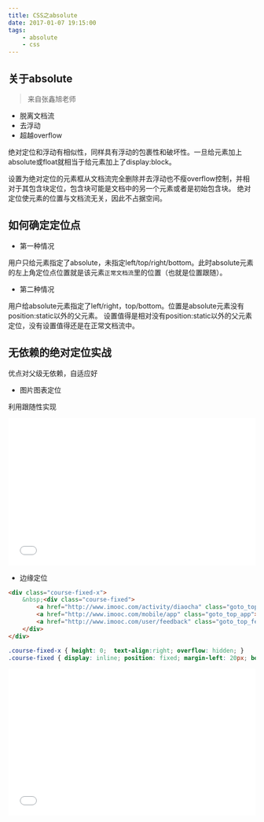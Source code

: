 ```yaml
---
title: CSS之absolute
date: 2017-01-07 19:15:00
tags:
    - absolute
    - css
---
```


## 关于absolute

> 来自张鑫旭老师

- 脱离文档流
- 去浮动
- 超越overflow

绝对定位和浮动有相似性，同样具有浮动的包裹性和破坏性。一旦给元素加上absolute或float就相当于给元素加上了display:block。

设置为绝对定位的元素框从文档流完全删除并去浮动也不瘦overflow控制，并相对于其包含块定位，包含块可能是文档中的另一个元素或者是初始包含块。
绝对定位使元素的位置与文档流无关，因此不占据空间。

## 如何确定定位点

- 第一种情况

用户只给元素指定了absolute，未指定left/top/right/bottom。此时absolute元素的左上角定位点位置就是该元素`正常文档流`里的位置（也就是位置跟随）。

- 第二种情况

用户给absolute元素指定了left/right，top/bottom。位置是absolute元素没有position:static以外的父元素。
设置值得是相对没有position:static以外的父元素定位，没有设置值得还是在正常文档流中。

## 无依赖的绝对定位实战

优点对父级无依赖，自适应好

- 图片图表定位

利用跟随性实现

<iframe width="100%" height="300" src="//jsfiddle.net/lennonover/mzx6qc2r/embedded/html,css,result/" allowfullscreen="allowfullscreen" frameborder="0"></iframe>

- 边缘定位

``` html
<div class="course-fixed-x">
    &nbsp;<div class="course-fixed">
        <a href="http://www.imooc.com/activity/diaocha" class="goto_top_diaocha"></a>
        <a href="http://www.imooc.com/mobile/app" class="goto_top_app"></a>
        <a href="http://www.imooc.com/user/feedback" class="goto_top_feed"></a>
    </div>
</div>
```
```css
.course-fixed-x { height: 0;  text-align:right; overflow: hidden; }
.course-fixed { display: inline; position: fixed; margin-left: 20px; bottom: 100px; }
```

<iframe width="100%" height="300" src="//jsfiddle.net/lennonover/L6j0svgr/embedded/html,css,result/" allowfullscreen="allowfullscreen" frameborder="0"></iframe>
